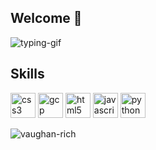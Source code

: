 ## Welcome 👋
<!--![RepoGif](typing.gif)-->
<p align="left"> <img src="https://media.giphy.com/media/ule4vhcY1xEKQ/giphy.gif" alt="typing-gif" /> </p>
<!--<p align="left"> <img src="https://komarev.com/ghpvc/?username=vaughan-rich" alt="vaughan-rich" /> </p>-->

## Skills
<p align="left"><img src="https://devicons.github.io/devicon/devicon.git/icons/css3/css3-original-wordmark.svg" alt="css3" width="40" height="40"/> <img src="https://www.vectorlogo.zone/logos/google_cloud/google_cloud-icon.svg" alt="gcp" width="40" height="40"/> <img src="https://devicons.github.io/devicon/devicon.git/icons/html5/html5-original-wordmark.svg" alt="html5" width="40" height="40"/> <img src="https://devicons.github.io/devicon/devicon.git/icons/javascript/javascript-original.svg" alt="javascript" width="40" height="40"/> <img src="https://devicons.github.io/devicon/devicon.git/icons/python/python-original.svg" alt="python" width="40" height="40"/></p><p><img align="center" src="https://github-readme-stats.vercel.app/api/top-langs/?username=vaughan-rich&layout=compact&hide=html" alt="vaughan-rich" /></p>

